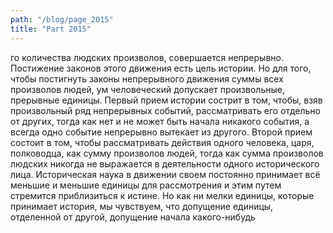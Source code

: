 ```yaml
---
path: "/blog/page_2015"
title: "Part 2015"
---
```


го количества людских произволов, совершается непрерывно.
Постижение законов этого движения есть цель истории. Но для того, чтобы постигнуть законы непрерывного движения суммы всех произволов людей, ум человеческий допускает произвольные, прерывные единицы. Первый прием истории сострит в том, чтобы, взяв произвольный ряд непрерывных событий, рассматривать его отдельно от других, тогда как нет и не может быть начала никакого события, а всегда одно событие непрерывно вытекает из другого. Второй прием состоит в том, чтобы рассматривать действия одного человека, царя, полководца, как сумму произволов людей, тогда как сумма произволов людских никогда не выражается в деятельности одного исторического лица.
Историческая наука в движении своем постоянно принимает всё меньшие и меньшие единицы для рассмотрения и этим путем стремится приблизиться к истине. Но как ни мелки единицы, которые принимает история, мы чувствуем, что допущение единицы, отделенной от другой, допущение начала какого-нибудь
